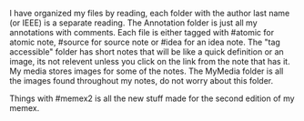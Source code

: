 
I have organized my files by reading, each folder with the author last name (or IEEE) is a separate reading. The Annotation folder is just all my annotations with comments. Each file is either tagged with #atomic for atomic note, #source for source note or #idea for an idea note.
The "tag accessible" folder has short notes that will be like a quick definition or an image, its not relevent unless you click on the link from the note that has it. My media stores images for some of the notes. The MyMedia folder is all the images found throughout my notes, do not worry about this folder.


Things with #memex2 is all the new stuff made for the second edition of my memex.